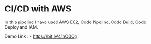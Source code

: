 # CI/CD with AWS
In this pipeline I have used AWS EC2, Code Pipeline, Code Build, Code Deploy and IAM.

Demo Link : - https://bit.ly/41hO0Og

